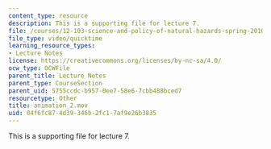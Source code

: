```yaml
---
content_type: resource
description: This is a supporting file for lecture 7.
file: /courses/12-103-science-and-policy-of-natural-hazards-spring-2010/04f6fc874d39346b2fc17af9e26b3835_animation_2.mov
file_type: video/quicktime
learning_resource_types:
- Lecture Notes
license: https://creativecommons.org/licenses/by-nc-sa/4.0/
ocw_type: OCWFile
parent_title: Lecture Notes
parent_type: CourseSection
parent_uid: 5755ccdc-b957-0ee7-58e6-7cbb488bced7
resourcetype: Other
title: animation_2.mov
uid: 04f6fc87-4d39-346b-2fc1-7af9e26b3835
---
```

This is a supporting file for lecture 7.